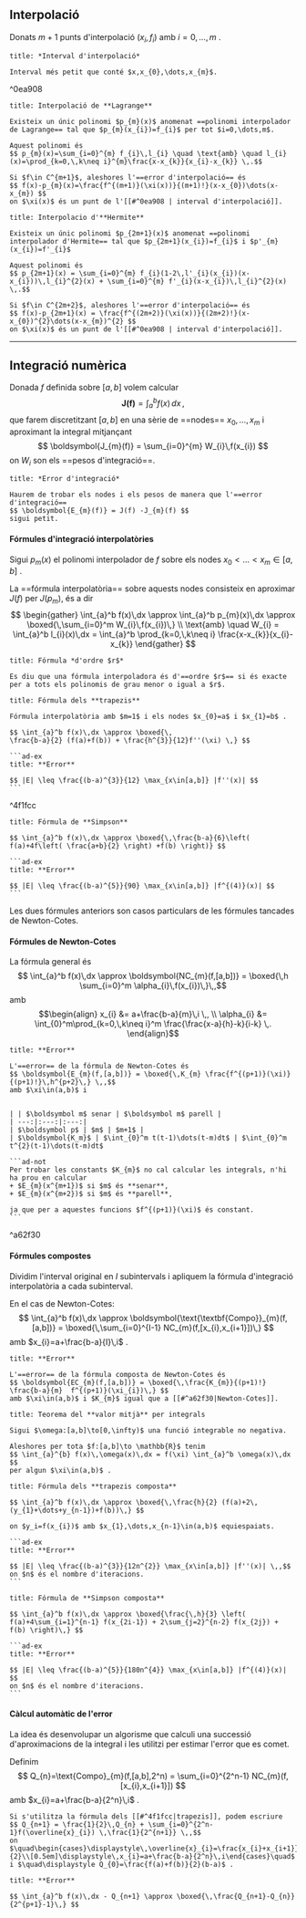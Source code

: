 ## **Interpolació**

Donats $m+1$ punts d'interpolació $(x_{i},f_{i})$ amb $i=0,\dots,m$ .

```ad-def
title: *Interval d'interpolació*

Interval més petit que conté $x,x_{0},\dots,x_{m}$.
```

^0ea908

```ad-prop
title: Interpolació de **Lagrange**

Existeix un únic polinomi $p_{m}(x)$ anomenat ==polinomi interpolador de Lagrange== tal que $p_{m}(x_{i})=f_{i}$ per tot $i=0,\dots,m$.

Aquest polinomi és
$$ p_{m}(x)=\sum_{i=0}^{m} f_{i}\,l_{i} \quad \text{amb} \quad l_{i}(x)=\prod_{k=0,\,k\neq i}^{m}\frac{x-x_{k}}{x_{i}-x_{k}} \,.$$

Si $f\in C^{m+1}$, aleshores l'==error d'interpolació== és
$$ f(x)-p_{m}(x)=\frac{f^{(m+1)}(\xi(x))}{(m+1)!}(x-x_{0})\dots(x-x_{m}) $$
on $\xi(x)$ és un punt de l'[[#^0ea908 | interval d'interpolació]].
```

```ad-prop
title: Interpolacio d'**Hermite**

Existeix un únic polinomi $p_{2m+1}(x)$ anomenat ==polinomi interpolador d'Hermite== tal que $p_{2m+1}(x_{i})=f_{i}$ i $p'_{m}(x_{i})=f'_{i}$

Aquest polinomi és
$$ p_{2m+1}(x) = \sum_{i=0}^{m} f_{i}(1-2\,l'_{i}(x_{i})(x-x_{i}))\,l_{i}^{2}(x) + \sum_{i=0}^{m} f'_{i}(x-x_{i})\,l_{i}^{2}(x) \,.$$

Si $f\in C^{2m+2}$, aleshores l'==error d'interpolació== és
$$ f(x)-p_{2m+1}(x) = \frac{f^{(2m+2)}(\xi(x))}{(2m+2)!}(x-x_{0})^{2}\dots(x-x_{m})^{2} $$
on $\xi(x)$ és un punt de l'[[#^0ea908 | interval d'interpolació]].
```

---
## Integració numèrica

Donada $f$ definida sobre $[a,b]$ volem calcular
$$ \boldsymbol{J(f)} = \int_{a}^{b} f(x)\,dx \,,$$
que farem discretitzant $[a,b]$ en una sèrie de ==nodes== $x_{0},\dots,x_{m}$ i aproximant la integral mitjançant
$$ \boldsymbol{J_{m}(f)} = \sum_{i=0}^{m} W_{i}\,f(x_{i}) $$
on $W_{i}$ son els ==pesos d'integració==.

```ad-def
title: *Error d'integració*

Haurem de trobar els nodes i els pesos de manera que l'==error d'integració==
$$ \boldsymbol{E_{m}(f)} = J(f) -J_{m}(f) $$
sigui petit.
```


#### Fórmules d'integració **interpolatòries**

Sigui $p_{m}(x)$ el polinomi interpolador de $f$ sobre els nodes $x_{0}<\dots<x_{m}\in[a,b]$ .

La ==fórmula interpolatòria== sobre aquests nodes consisteix en aproximar $J(f)$ per $J(p_{m})$, és a dir
$$ \begin{gather}
 \int_{a}^b f(x)\,dx \approx \int_{a}^b p_{m}(x)\,dx \approx \boxed{\,\sum_{i=0}^m W_{i}\,f(x_{i})\,} \\
 \text{amb} \quad W_{i} = \int_{a}^b l_{i}(x)\,dx = \int_{a}^b \prod_{k=0,\,k\neq i} \frac{x-x_{k}}{x_{i}-x_{k}}
\end{gather} $$

```ad-def
title: Fórmula *d'ordre $r$*

Es diu que una fórmula interpoladora és d'==ordre $r$== si és exacte per a tots els polinomis de grau menor o igual a $r$.
```

`````ad-ex
title: Fórmula dels **trapezis**

Fórmula interpolatòria amb $m=1$ i els nodes $x_{0}=a$ i $x_{1}=b$ .

$$ \int_{a}^b f(x)\,dx \approx \boxed{\, 
\frac{b-a}{2} (f(a)+f(b)) + \frac{h^{3}}{12}f''(\xi) \,} $$

```ad-ex
title: **Error**

$$ |E| \leq \frac{(b-a)^{3}}{12} \max_{x\in[a,b]} |f''(x)| $$
```
`````
^4f1fcc

`````ad-ex
title: Fórmula de **Simpson**

$$ \int_{a}^b f(x)\,dx \approx \boxed{\,\frac{b-a}{6}\left( f(a)+4f\left( \frac{a+b}{2} \right) +f(b) \right)} $$

```ad-ex
title: **Error**

$$ |E| \leq \frac{(b-a)^{5}}{90} \max_{x\in[a,b]} |f^{(4)}(x)| $$
```
`````

Les dues fórmules anteriors son casos particulars de les fórmules tancades de Newton-Cotes. 


#### Fórmules de **Newton-Cotes**

La fórmula general és
$$ \int_{a}^b f(x)\,dx \approx \boldsymbol{NC_{m}(f,[a,b])} = \boxed{\,h \sum_{i=0}^m \alpha_{i}\,f(x_{i})\,}\,,$$
amb $$\begin{align}
x_{i} &= a+\frac{b-a}{m}\,i \,, \\
\alpha_{i} &= \int_{0}^m\prod_{k=0,\,k\neq i}^m \frac{\frac{x-a}{h}-k}{i-k} \,.
\end{align}$$

````ad-prop
title: **Error**

L'==error== de la fórmula de Newton-Cotes és
$$ \boldsymbol{E_{m}(f,[a,b])} = \boxed{\,K_{m} \frac{f^{(p+1)}(\xi)}{(p+1)!}\,h^{p+2}\,} \,,$$
amb $\xi\in(a,b)$ i


| | $\boldsymbol m$ senar | $\boldsymbol m$ parell |
| ---:|:---:|:---:|
| $\boldsymbol p$ | $m$ | $m+1$ |
| $\boldsymbol{K_m}$ | $\int_{0}^m t(t-1)\dots(t-m)dt$ | $\int_{0}^m t^{2}(t-1)\dots(t-m)dt$

```ad-not
Per trobar les constants $K_{m}$ no cal calcular les integrals, n'hi ha prou en calcular
+ $E_{m}(x^{m+1})$ si $m$ és **senar**,
+ $E_{m}(x^{m+2})$ si $m$ és **parell**,

ja que per a aquestes funcions $f^{(p+1)}(\xi)$ és constant.
```
````
^a62f30


#### Fórmules **compostes**

Dividim l'interval original en $I$ subintervals i apliquem la fórmula d'integració interpolatòria a cada subinterval.

En el cas de Newton-Cotes:
$$ \int_{a}^b f(x)\,dx \approx \boldsymbol{\text{\textbf{Compo}}_{m}(f,[a,b])} = \boxed{\,\sum_{i=0}^{I-1} NC_{m}(f,[x_{i},x_{i+1}])\,} $$
amb $x_{i}=a+\frac{b-a}{I}\,i$ .

```ad-prop
title: **Error**

L'==error== de la fórmula composta de Newton-Cotes és
$$ \boldsymbol{EC_{m}(f,[a,b])} = \boxed{\,\frac{K_{m}}{(p+1)!} \frac{b-a}{m}  f^{(p+1)}(\xi_{i})\,} $$
amb $\xi\in(a,b)$ i $K_{m}$ igual que a [[#^a62f30|Newton-Cotes]].
```

```ad-teor
title: Teorema del **valor mitjà** per integrals

Sigui $\omega:[a,b]\to[0,\infty)$ una funció integrable no negativa.

Aleshores per tota $f:[a,b]\to \mathbb{R}$ tenim
$$ \int_{a}^{b} f(x)\,\omega(x)\,dx = f(\xi) \int_{a}^b \omega(x)\,dx $$
per algun $\xi\in(a,b)$ .
```

`````ad-ex
title: Fórmula dels **trapezis composta**

$$ \int_{a}^b f(x)\,dx \approx \boxed{\,\frac{h}{2} (f(a)+2\,(y_{1}+\dots+y_{n-1})+f(b))\,} $$

on $y_i=f(x_{i})$ amb $x_{1},\dots,x_{n-1}\in(a,b)$ equiespaiats.

```ad-ex
title: **Error**

$$ |E| \leq \frac{(b-a)^{3}}{12n^{2}} \max_{x\in[a,b]} |f''(x)| \,,$$
on $n$ és el nombre d'iteracions.
```
`````

`````ad-ex
title: Fórmula de **Simpson composta**

$$ \int_{a}^b f(x)\,dx \approx \boxed{\frac{\,h}{3} \left( f(a)+4\sum_{i=1}^{n-1} f(x_{2i-1}) + 2\sum_{j=2}^{n-2} f(x_{2j}) + f(b) \right)\,} $$

```ad-ex
title: **Error**

$$ |E| \leq \frac{(b-a)^{5}}{180n^{4}} \max_{x\in[a,b]} |f^{(4)}(x)| $$
on $n$ és el nombre d'iteracions.
```
`````


#### Càlcul **automàtic** de l'error

La idea és desenvolupar un algorisme que calculi una successió d'aproximacions de la integral i les utilitzi per estimar l'error que es comet.

Definim
$$ Q_{n}=\text{Compo}_{m}(f,[a,b],2^n) = \sum_{i=0}^{2^n-1} NC_{m}(f,[x_{i},x_{i+1}]) $$
amb $x_{i}=a+\frac{b-a}{2^n}\,i$ .

```ad-not
Si s'utilitza la fórmula dels [[#^4f1fcc|trapezis]], podem escriure
$$ Q_{n+1} = \frac{1}{2}\,Q_{n} + \sum_{i=0}^{2^n-1}f(\overline{x}_{i}) \,\frac{1}{2^{n+1}} \,,$$
on $\quad\begin{cases}\displaystyle\,\overline{x}_{i}=\frac{x_{i}+x_{i+1}}{2}\\[0.5em]\displaystyle\,x_{i}=a+\frac{b-a}{2^n}\,i\end{cases}\quad$ i $\quad\displaystyle Q_{0}=\frac{f(a)+f(b)}{2}(b-a)$ .
```

```ad-prop
title: **Error**

$$ \int_{a}^b f(x)\,dx - Q_{n+1} \approx \boxed{\,\frac{Q_{n+1}-Q_{n}}{2^{p+1}-1}\,} $$
```